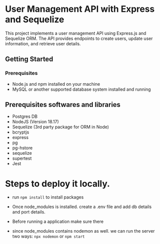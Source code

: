 # User Management API with Express and Sequelize

This project implements a user management API using Express.js and Sequelize ORM. The API provides endpoints to create users, update user information, and retrieve user details.

## Getting Started

### Prerequisites

- Node.js and npm installed on your machine
- MySQL or another supported database system installed and running

## Prerequisites softwares and libraries
- Postgres DB
- NodeJS (Version 18.17)
- Sequelize (3rd party package for ORM in Node)
- bcryptjs
- express
- pg
- pg-hstore
- sequelize
- supertest
- Jest
  
# Steps to deploy it locally.

- run  `npm install` to install packages

- Once  node_modules is installed. create a .env file and add db details and port details.
-    Before running a application make sure there 
- since node_modules contains nodemon as well. we can run the server two ways:  `npx nodemon` or `npm start`